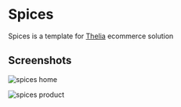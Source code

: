 # Spices

Spices is a template for [Thelia](http://thelia.net) ecommerce solution

## Screenshots

![spices home](http://thelia.net/templates/spices/home.jpg)

![spices product](http://thelia.net/templates/spices/product.jpg)
